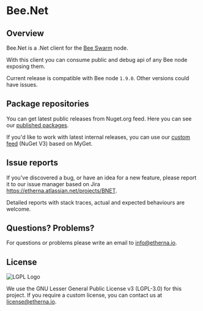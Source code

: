 ﻿# Bee.Net

## Overview

Bee.Net is a .Net client for the [Bee Swarm](https://github.com/ethersphere/bee) node.

With this client you can consume public and debug api of any Bee node exposing them.

Current release is compatible with Bee node `1.9.0`. Other versions could have issues.

## Package repositories

You can get latest public releases from Nuget.org feed. Here you can see our [published packages](https://www.nuget.org/profiles/etherna).

If you'd like to work with latest internal releases, you can use our [custom feed](https://www.myget.org/F/etherna/api/v3/index.json) (NuGet V3) based on MyGet.

## Issue reports

If you've discovered a bug, or have an idea for a new feature, please report it to our issue manager based on Jira https://etherna.atlassian.net/projects/BNET.

Detailed reports with stack traces, actual and expected behaviours are welcome.

## Questions? Problems?

For questions or problems please write an email to [info@etherna.io](mailto:info@etherna.io).

## License

![LGPL Logo](https://www.gnu.org/graphics/lgplv3-with-text-154x68.png)

We use the GNU Lesser General Public License v3 (LGPL-3.0) for this project.
If you require a custom license, you can contact us at [license@etherna.io](mailto:license@etherna.io).
